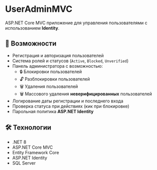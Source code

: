 # UserAdminMVC
ASP.NET Core MVC приложение для управления пользователями с использованием **Identity**.

## 🚀 Возможности
- Регистрация и авторизация пользователей  
- Система ролей и статусов (`Active`, `Blocked`, `Unverified`)  
- Панель администратора с возможностью:
  - 🔒 Блокировки пользователей  
  - 🔓 Разблокировки пользователей  
  - 🗑 Удаления пользователей  
  - 🗑 Массового удаления **неверифицированных** пользователей  
- Логирование даты регистрации и последнего входа  
- Проверка статуса при действиях (кик при блокировке)  
- Парольная политика **ASP.NET Identity**  

## 🛠 Технологии
- .NET 8
- ASP.NET Core MVC
- Entity Framework Core  
- ASP.NET Identity
- SQL Server
